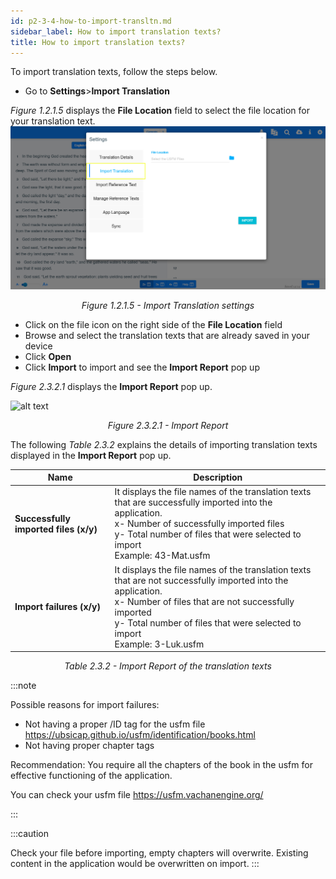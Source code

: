 ```yaml
---
id: p2-3-4-how-to-import-transltn.md
sidebar_label: How to import translation texts?
title: How to import translation texts?
---
```




To import translation texts, follow the steps below.

-   Go to **Settings**>**Import Translation**

_Figure 1.2.1.5_ displays the **File Location** field to select the file location for your translation text.
![alt text](../../../../static/AutographaLiveImages/Getting_Started/import-translation-fig-1.2.1.5.jpg 'Import Translation settings')
<div align="center"style="font-style: italic;">Figure 1.2.1.5 - Import Translation settings</div>

-   Click on the file icon on the right side of the **File Location** field
-   Browse and select the translation texts that are already saved in your device
-   Click **Open**
-   Click **Import** to import and see the **Import Report** pop up

_Figure 2.3.2.1_ displays the **Import Report** pop up.

![alt text](../../../../static/AutographaLiveImages/Settings/import-report-fig-2.3.2.1.jpg 'Import Report')
<div align="center"style="font-style: italic;">Figure 2.3.2.1 - Import Report</div>

The following _Table 2.3.2_ explains the details of importing translation texts displayed in the **Import Report** pop up.

| Name                                  | Description                                                                                                                                                                                                                                                    |
| ------------------------------------- | -------------------------------------------------------------------------------------------------------------------------------------------------------------------------------------------------------------------------------------------------------------- |
| **Successfully imported files (x/y)** | It displays the file names of the translation texts that are successfully imported into the application. <br/> x- Number of successfully imported files <br/> y- Total number of files that were selected to import <br/> Example: 43-Mat.usfm                 |
| **Import failures (x/y)**             | It displays the file names of the translation texts that are not successfully imported into the application. <br/> x- Number of files that are not successfully imported <br/> y- Total number of files that were selected to import <br/> Example: 3-Luk.usfm |

<div align="center"style="font-style: italic;">Table 2.3.2 - Import Report of the translation texts</div>

:::note

Possible reasons for import failures:
* Not having a proper /ID tag for the usfm file https://ubsicap.github.io/usfm/identification/books.html
* Not having proper chapter tags

Recommendation: You require all the chapters of the book in the usfm for effective functioning of the application.

You can check your usfm file https://usfm.vachanengine.org/

:::

:::caution

Check your file before importing, empty chapters will overwrite. Existing content in the application would be overwritten on import.
:::
